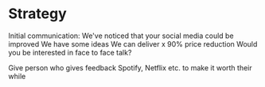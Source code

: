 # Strategy
Initial communication:
We've noticed that your social media could be improved
We have some ideas
We can deliver x
90% price reduction
Would you be interested in face to face talk?

Give person who gives feedback Spotify, Netflix etc. to make it worth their while
